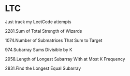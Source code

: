 # LTC
Just track my LeetCode attempts 

2281.Sum of Total Strength of Wizards

1074.Number of Submatrices That Sum to Target

974.Subarray Sums Divisible by K

2958.Length of Longest Subarray With at Most K Frequency

2831.Find the Longest Equal Subarray
